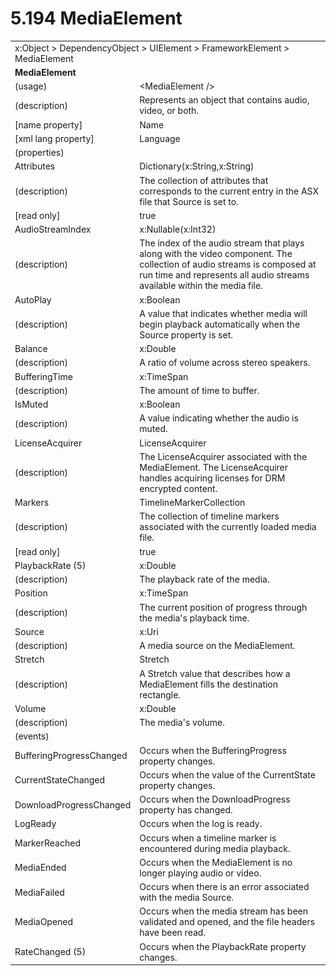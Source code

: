 <html dir="LTR" xmlns:mshelp="http://msdn.microsoft.com/mshelp" xmlns:ddue="http://ddue.schemas.microsoft.com/authoring/2003/5" xmlns:xlink="http://www.w3.org/1999/xlink" xmlns:tool="http://www.microsoft.com/tooltip">

<body>
 <input type="hidden" id="userDataCache" class="userDataStyle">
 <input type="hidden" id="hiddenScrollOffset">
 <img id="dropDownImage" style="display:none; height:0; width:0;" src="../local/drpdown.gif">
 <img id="dropDownHoverImage" style="display:none; height:0; width:0;" src="../local/drpdown_orange.gif">
 <img id="collapseImage" style="display:none; height:0; width:0;" src="../local/collapse.gif">
 <img id="expandImage" style="display:none; height:0; width:0;" src="../local/exp.gif">
 <img id="collapseAllImage" style="display:none; height:0; width:0;" src="../local/collall.gif">
 <img id="expandAllImage" style="display:none; height:0; width:0;" src="../local/expall.gif">
 <img id="copyImage" style="display:none; height:0; width:0;" src="../local/copycode.gif">
 <img id="copyHoverImage" style="display:none; height:0; width:0;" src="../local/copycodeHighlight.gif">
 <div id="header"><h1 class="heading">5.194 MediaElement</h1></div>

 <div id="mainSection">
 <div id="mainBody">
 <div id="allHistory" class="saveHistory" onsave="saveAll()" onload="loadAll()"></div>
 <p xmlns:wsd="http://wsdev.schemas.microsoft.com/authoring/2008/2" xmlns:msxsl="urn:schemas-microsoft-com:xslt" xmlns:script="urn:script" xmlns:build="urn:build">
 </p>
 <div id="sectionSection0" class="section" name="collapseableSection">
 <content xmlns="http://ddue.schemas.microsoft.com/authoring/2003/5" xmlns:wsd="http://wsdev.schemas.microsoft.com/authoring/2008/2" xmlns:msxsl="urn:schemas-microsoft-com:xslt" xmlns:script="urn:script" xmlns:build="urn:build">
 </content>
 </div>
 <div id="sectionSection1" class="section" name="collapseableSection">
 <content xmlns="http://ddue.schemas.microsoft.com/authoring/2003/5" xmlns:wsd="http://wsdev.schemas.microsoft.com/authoring/2008/2" xmlns:msxsl="urn:schemas-microsoft-com:xslt" xmlns:script="urn:script" xmlns:build="urn:build">
 <table class="ProtocolAuthoredTable" xmlns="">
 <tr><td colspan="2">
<mshelp:link keywords="55aacd72-e114-4aa1-b774-3f7ded5e1f7d" tabindex="0">x:Object</mshelp:link> &gt; <mshelp:link keywords="c4d521a5-4c74-448c-997c-0e9e9c99e9b7" tabindex="0">DependencyObject</mshelp:link> &gt; <mshelp:link keywords="053e800a-9c26-4d47-8d3f-4262d9420ea6" tabindex="0">UIElement</mshelp:link> &gt; <mshelp:link keywords="77d2aa00-6f1c-4b4b-9b97-7292afdb6ba3" tabindex="0">FrameworkElement</mshelp:link> &gt; <mshelp:link keywords="098a7644-645d-4f54-85b4-a277db6b3571" tabindex="0">MediaElement</mshelp:link> </td>
 </tr>
 <tr><td colspan="2">
 <b>MediaElement</b> </td>
 </tr>
 <tr><td><div class="indent0">(usage)</div></td>
 <td>&lt;MediaElement /&gt;</td>
 </tr>
 <tr><td><div class="indent0">(description)</div></td>
 <td>Represents an object that contains audio, video, or both.</td>
 </tr>
 <tr><td><div class="indent0">[name property]</div></td>
 <td><mshelp:link keywords="eef161d8-02b9-4cb8-a1c3-c509d4caee31" tabindex="0">Name</mshelp:link></td>
 </tr>
 <tr><td><div class="indent0">[xml lang property]</div></td>
 <td><mshelp:link keywords="eef161d8-02b9-4cb8-a1c3-c509d4caee31" tabindex="0">Language</mshelp:link></td>
 </tr>
 <tr><td><div class="indent0">(properties)</div></td>
 <td></td>
 </tr>
 <tr><td><div class="indent2">Attributes</div></td>
 <td><mshelp:link keywords="c6d07bab-2c90-4018-a423-6fe999fa3e50" tabindex="0">Dictionary</mshelp:link>(<mshelp:link keywords="30ea7178-ce7a-4906-8301-73d527dfd30d" tabindex="0">x:String</mshelp:link>,<mshelp:link keywords="30ea7178-ce7a-4906-8301-73d527dfd30d" tabindex="0">x:String</mshelp:link>)</td>
 </tr>
 <tr><td><div class="indent4">(description)</div></td>
 <td>The collection of attributes that corresponds to the current entry in the ASX file that Source is set to.</td>
 </tr>
 <tr><td><div class="indent4">[read only]</div></td>
 <td>true</td>
 </tr>
 <tr><td><div class="indent2">AudioStreamIndex</div></td>
 <td><mshelp:link keywords="4b0dbd32-fa5e-4895-a7f8-4dc20639f4ba" tabindex="0">x:Nullable</mshelp:link>(<mshelp:link keywords="cce6d8dd-4253-4ede-a41c-4194b8fb85ad" tabindex="0">x:Int32</mshelp:link>)</td>
 </tr>
 <tr><td><div class="indent4">(description)</div></td>
 <td>The index of the audio stream that plays along with the video component. The collection of audio streams is composed at run time and represents all audio streams available within the media file.</td>
 </tr>
 <tr><td><div class="indent2">AutoPlay</div></td>
 <td><mshelp:link keywords="c052ee98-5d1a-451f-98f3-838ac0dca971" tabindex="0">x:Boolean</mshelp:link></td>
 </tr>
 <tr><td><div class="indent4">(description)</div></td>
 <td>A value that indicates whether media will begin playback automatically when the Source property is set.</td>
 </tr>
 <tr><td><div class="indent2">Balance</div></td>
 <td><mshelp:link keywords="b4cd2d49-bb12-4f4b-ba12-424f101aa37d" tabindex="0">x:Double</mshelp:link></td>
 </tr>
 <tr><td><div class="indent4">(description)</div></td>
 <td>A ratio of volume across stereo speakers.</td>
 </tr>
 <tr><td><div class="indent2">BufferingTime</div></td>
 <td><mshelp:link keywords="112cb1ad-77b7-4224-8cf1-d49f5e8ba0e4" tabindex="0">x:TimeSpan</mshelp:link></td>
 </tr>
 <tr><td><div class="indent4">(description)</div></td>
 <td>The amount of time to buffer.</td>
 </tr>
 <tr><td><div class="indent2">IsMuted</div></td>
 <td><mshelp:link keywords="c052ee98-5d1a-451f-98f3-838ac0dca971" tabindex="0">x:Boolean</mshelp:link></td>
 </tr>
 <tr><td><div class="indent4">(description)</div></td>
 <td>A value indicating whether the audio is muted.</td>
 </tr>
 <tr><td><div class="indent2">LicenseAcquirer</div></td>
 <td><mshelp:link keywords="faa14117-6b28-471c-89eb-f3b29c202b54" tabindex="0">LicenseAcquirer</mshelp:link></td>
 </tr>
 <tr><td><div class="indent4">(description)</div></td>
 <td>The LicenseAcquirer associated with the MediaElement. The LicenseAcquirer handles acquiring licenses for DRM encrypted content.</td>
 </tr>
 <tr><td><div class="indent2">Markers</div></td>
 <td><mshelp:link keywords="9d35728d-36a0-4213-90cf-2cfe975b09a0" tabindex="0">TimelineMarkerCollection</mshelp:link></td>
 </tr>
 <tr><td><div class="indent4">(description)</div></td>
 <td>The collection of timeline markers associated with the currently loaded media file.</td>
 </tr>
 <tr><td><div class="indent4">[read only]</div></td>
 <td>true</td>
 </tr>
 <tr><td><div class="indent2">PlaybackRate (5)</div></td>
 <td><mshelp:link keywords="b4cd2d49-bb12-4f4b-ba12-424f101aa37d" tabindex="0">x:Double</mshelp:link></td>
 </tr>
 <tr><td><div class="indent4">(description)</div></td>
 <td>The playback rate of the media.</td>
 </tr>
 <tr><td><div class="indent2">Position</div></td>
 <td><mshelp:link keywords="112cb1ad-77b7-4224-8cf1-d49f5e8ba0e4" tabindex="0">x:TimeSpan</mshelp:link></td>
 </tr>
 <tr><td><div class="indent4">(description)</div></td>
 <td>The current position of progress through the media's playback time.</td>
 </tr>
 <tr><td><div class="indent2">Source</div></td>
 <td><mshelp:link keywords="c6a2cf64-9493-41ca-8b54-0ac177104389" tabindex="0">x:Uri</mshelp:link></td>
 </tr>
 <tr><td><div class="indent4">(description)</div></td>
 <td>A media source on the MediaElement.</td>
 </tr>
 <tr><td><div class="indent2">Stretch</div></td>
 <td><mshelp:link keywords="79a24f87-2993-4cc3-87c9-6d28c1d28825" tabindex="0">Stretch</mshelp:link></td>
 </tr>
 <tr><td><div class="indent4">(description)</div></td>
 <td>A Stretch value that describes how a MediaElement fills the destination rectangle.</td>
 </tr>
 <tr><td><div class="indent2">Volume</div></td>
 <td><mshelp:link keywords="b4cd2d49-bb12-4f4b-ba12-424f101aa37d" tabindex="0">x:Double</mshelp:link></td>
 </tr>
 <tr><td><div class="indent4">(description)</div></td>
 <td>The media's volume.</td>
 </tr>
 <tr><td><div class="indent0">(events)</div></td>
 <td></td>
 </tr>
 <tr><td><div class="indent2">BufferingProgressChanged</div></td>
 <td>Occurs when the BufferingProgress property changes.</td>
 </tr>
 <tr><td><div class="indent2">CurrentStateChanged</div></td>
 <td>Occurs when the value of the CurrentState property changes.</td>
 </tr>
 <tr><td><div class="indent2">DownloadProgressChanged</div></td>
 <td>Occurs when the DownloadProgress property has changed.</td>
 </tr>
 <tr><td><div class="indent2">LogReady</div></td>
 <td>Occurs when the log is ready.</td>
 </tr>
 <tr><td><div class="indent2">MarkerReached</div></td>
 <td>Occurs when a timeline marker is encountered during media playback.</td>
 </tr>
 <tr><td><div class="indent2">MediaEnded</div></td>
 <td>Occurs when the MediaElement is no longer playing audio or video.</td>
 </tr>
 <tr><td><div class="indent2">MediaFailed</div></td>
 <td>Occurs when there is an error associated with the media Source.</td>
 </tr>
 <tr><td><div class="indent2">MediaOpened</div></td>
 <td>Occurs when the media stream has been validated and opened, and the file headers have been read.</td>
 </tr>
 <tr><td><div class="indent2">RateChanged (5)</div></td>
 <td>Occurs when the PlaybackRate property changes.</td>
 </tr>
</table>
 </content>
 </div>
 <!--[if gte IE 5]>
 <tool:tip element="languageFilterToolTip" avoidmouse="false"/>
 <![endif]-->
 </div>
 <a name="feedback"></a><span></span>
 </div>
</body></html>
